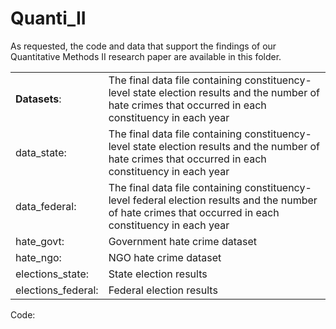 # Quanti_II
As requested, the code and data that support the findings of our Quantitative Methods II research paper are available in this folder.

<table>
  <tr>
    <td><strong>Datasets</strong>:</td>
    <td>The final data file containing constituency-level state election results and the number of hate crimes that occurred in each constituency in each year</td>
  </tr>
  <tr>
    <td>data_state:</td>
    <td>The final data file containing constituency-level state election results and the number of hate crimes that occurred in each constituency in each year</td>
  </tr>
  <tr>
    <td>data_federal:</td>
    <td>The final data file containing constituency-level federal election results and the number of hate crimes that occurred in each constituency in each year</td>
  </tr>
  <tr>
    <td>hate_govt:</td>
    <td>Government hate crime dataset</td>
  </tr>
  <tr>
    <td>hate_ngo:</td>
    <td>NGO hate crime dataset</td>
  </tr>
  <tr>
    <td>elections_state:</td>
    <td>State election results</td>
  </tr>
  <tr>
    <td>elections_federal:</td>
    <td>Federal election results</td>
  </tr>
</table>


Code:
